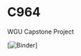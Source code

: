 # C964
WGU Capstone Project

[![Binder](https://mybinder.org/v2/gh/tablloyd01/C964/016d7e5935391f8e4f64afc28cbacbf97554cbe2?filepath=C964%20Capstone%20Project.ipynb)]
